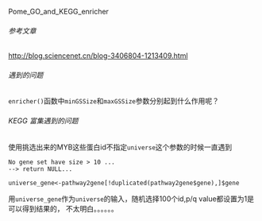 Pome_GO_and_KEGG_enricher

###### 参考文章
http://blog.sciencenet.cn/blog-3406804-1213409.html

###### 遇到的问题

```enricher()```函数中```minGSSize```和```maxGSSize```参数分别起到什么作用呢？

###### KEGG 富集遇到的问题

使用挑选出来的MYB这些蛋白id不指定```universe```这个参数的时候一直遇到

```
No gene set have size > 10 ...
--> return NULL...
```

```
universe_gene<-pathway2gene[!duplicated(pathway2gene$gene),]$gene
```
用```universe_gene```作为```universe```的输入，随机选择100个id,p/q value都设置为1是可以得到结果的，
不太明白。。。。。。

